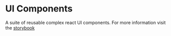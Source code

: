 # UI Components

A suite of reusable complex react UI components. For more information visit the [storybook](/ui)
